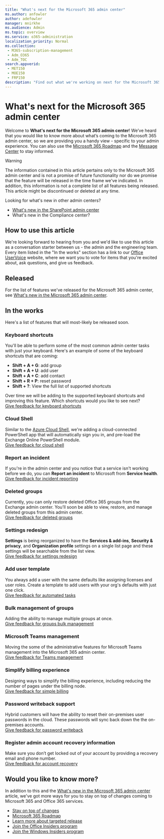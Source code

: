 ```yaml
---
title: "What's next for the Microsoft 365 admin center"
ms.author: anfowler
author: adefowler
manager: mnirkhe
ms.audience: Admin
ms.topic: overview
ms.service: o365-administration
localization_priority: Normal
ms.collection:
 - M365-subscription-management
 - Adm_O365
 - Adm_TOC
search.appverid:
 - MET150
 - MOE150
 - FRP150
description: "Find out what we're working on next for the Microsoft 365 admin center."
---
```


# What's next for the Microsoft 365 admin center

Welcome to **What's next for the Microsoft 365 admin center**! We’ve heard that you would like to know more about what’s coming to the Microsoft 365 admin center, so we are providing you a handy view - specific to your admin experience. You can also use the [Microsoft 365 Roadmap](https://www.microsoft.com/microsoft-365/roadmap) and the [Message Center](manage/stay-on-top-of-updates.md) to stay informed. 

> [!WARNING]
> The information contained in this article pertains only to the Microsoft 365 admin center and is not a promise of future functionality nor do we promise that the feature will be released in the time frame we've indicated. In addition, this information is not a complete list of all features being released. This article might be discontinued or deleted at any time.

Looking for what's new in other admin centers?
- [What's new in the SharePoint admin center](https://docs.microsoft.com/sharepoint/what-s-new-in-admin-center)
- What's new in the Compliance center?

## How to use this article

We're looking forward to hearing from you and we'd like to use this article as a conversation starter between us - the admin and the engineering team. Every item listed in the "In the works" section has a link to our [Office UserVoice](https://office365.uservoice.com/forums/273493-office-365-admin) website, where we want you to vote for items that you're excited about, ask questions, and give us feedback.

## Released

For the list of features we've released for the Microsoft 365 admin center, see [What's new in the Microsoft 365 admin center](whats-new-in-preview.md).

## In the works

Here's a list of features that will most-likely be released soon.

### Keyboard shortcuts

You'll be able to perform some of the most common admin center tasks with just your keyboard. Here's an example of some of the keyboard shortcuts that are coming:
	
- **Shift + A + G**:  add group
- **Shift + A + U**: add user
- **Shift + A + C**: add contact
- **Shift + R + P**: reset password
- **Shift + ?**: View the full list of supported shortcuts

Over time we will be adding to the supported keyboard shortcuts and improving this feature. Which shortcuts would you like to see next? <br>
[Give feedback for keyboard shortcuts](https://office365.uservoice.com/forums/273493-office-365-admin/suggestions/38069521-keyboard-shortcuts-in-the-admin-center-what-acti)

### Cloud Shell

Similar to the [Azure Cloud Shell](https://docs.microsoft.com/azure/cloud-shell/overview), we're adding a cloud-connected PowerShell app that will automatically sign you in, and pre-load the Exchange Online PowerShell module.<br>
[Give feedback for cloud shell](https://office365.uservoice.com/forums/273493-office-365-admin/suggestions/31727167-support-cloud-shell-powershell-via-browser)

### Report an incident

If you're in the admin center and you notice that a service isn't working before we do, you can **Report an incident** to Microsoft from **Service health**.<br>
[Give feedback for incident reporting](https://office365.uservoice.com/forums/273493-office-365-admin/suggestions/37876564-create-support-incident-directl-from-service-healt)

### Deleted groups

Currently, you can only restore deleted Office 365 groups from the Exchange admin center. You’ll soon be able to view, restore, and manage deleted groups from this admin center.<br>
[Give feedback for deleted groups](https://office365.uservoice.com/forums/273493-office-365-admin/suggestions/33201472-restore-deleted-shared-mailbox-and-groups)

### Settings redesign

**Settings** is being reorganized to have the **Services & add-ins**, **Security & privacy**, and **Organization profile** settings on a single list page and these settings will be searchable from the list view. <br>
[Give feedback for settings redesign](https://office365.uservoice.com/forums/273493-office-365-admin/suggestions/38026780-searchable-settings)

### Add user template

You always add a user with the same defaults like assigning licenses and user roles. Create a template to add users with your org's defaults with just one click. <br>
[Give feedback for automated tasks](https://office365.uservoice.com/forums/273493-office-365-admin/suggestions/16255120-new-user-templates)

### Bulk management of groups

Adding the ability to manage multiple groups at once.<br>
[Give feedback for groups bulk management](https://office365.uservoice.com/forums/273493-office-365-admin/suggestions/12950592-please-improve-user-group-and-management-in-the-ne)

### Microsoft Teams management

Moving the some of the administrative features for Microsoft Teams management into the Microsoft 365 admin center. <br>
[Give feedback for Teams management](https://office365.uservoice.com/forums/273493-office-365-admin/suggestions/17961592-manage-all-from-one-admin-center)

### Simplify billing experience

Designing ways to simplify the billing experience, including reducing the number of pages under the billing node.<br>
[Give feedback for simple billing](https://office365.uservoice.com/forums/273493-office-365-admin/suggestions/11579520-billing)

### Password writeback support

Hybrid customers will have the ability to reset their on-premises user passwords in the cloud. These passwords will sync back down the the on-premises accounts. <br>
[Give feedback for password writeback](https://office365.uservoice.com/forums/273493-office-365-admin/suggestions/9496608-read-and-use-must-change-password-attribute-with)

### Register admin account recovery information

Make sure you don’t get locked out of your account by providing a recovery email and phone number.<br>
[Give feedback for account recovery](https://office365.uservoice.com/forums/273493-office-365-admin/suggestions/37800766-register-admin-account-recovery-information)

## Would you like to know more?

In addition to this and the [What's new in the Microsoft 365 admin center](whats-new-in-preview.md) article, we've got more ways for you to stay on top of changes coming to Microsoft 365 and Office 365 services.

- [Stay on top of changes](manage/stay-on-top-of-updates.md)
- [Microsoft 365 Roadmap](https://www.microsoft.com/microsoft-365/roadmap)
- [Learn more about targeted release](manage/release-options-in-office-365.md)
- [Join the Office Insiders program](https://insider.office.com/join)
- [Join the Windows Insiders program](https://insider.windows.com)

